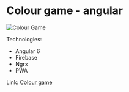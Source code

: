 # Colour game - angular

![Colour Game](https://res.cloudinary.com/duo6ruqkc/image/upload/v1547298311/ng_u8ley0.png)

Technologies:

*   Angular 6
*   Firebase
*   Ngrx
*   PWA

Link: [Colour game](https://colour-game.surge.sh)
